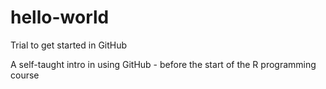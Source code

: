 # hello-world
Trial to get started in GitHub

A self-taught intro in using GitHub - before the start of the R programming course
